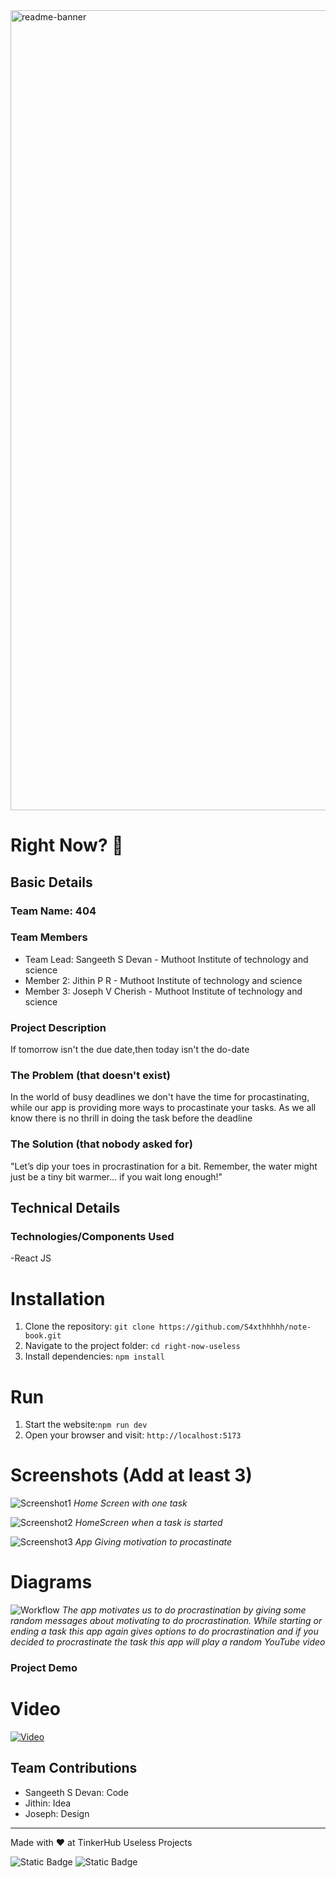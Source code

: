 <img width="1280" alt="readme-banner" src="https://github.com/user-attachments/assets/35332e92-44cb-425b-9dff-27bcf1023c6c">

# Right Now? 🎯

## Basic Details
### Team Name: 404


### Team Members
- Team Lead: Sangeeth S Devan - Muthoot Institute of technology and science
- Member 2: Jithin P R - Muthoot Institute of technology and science
- Member 3: Joseph V Cherish - Muthoot Institute of technology and science

### Project Description
If tomorrow isn't the due date,then today isn't the do-date

### The Problem (that doesn't exist)
In the world of busy deadlines we don't have the time for procastinating, while our app is providing more ways to procastinate your tasks. As we all know there is no thrill in doing the task before the deadline

### The Solution (that nobody asked for)
"Let’s dip your toes in procrastination for a bit. Remember, the water might just be a tiny bit warmer... if you wait long enough!"

## Technical Details
### Technologies/Components Used
  -React JS
  
# Installation
1. Clone the repository: `git clone https://github.com/S4xthhhhh/note-book.git`
2. Navigate to the project folder: `cd right-now-useless`
3. Install dependencies: `npm install`
# Run
1. Start the website:`npm run dev`
2. Open your browser and visit: `http://localhost:5173`

# Screenshots (Add at least 3)
![Screenshot1](https://drive.google.com/uc?export=view&id=1Pcgt3FqmUJ7jOdAPkYGprtxp0UZRiPfB)
*Home Screen with one task*

![Screenshot2](https://drive.google.com/uc?export=view&id=1YI-qnv73LquUWxrzUAb1ZCaRv_fij0iZ)
*HomeScreen when a task is started*

![Screenshot3](https://drive.google.com/uc?export=view&id=1NALpbFkSe_bW4y1_xUArp-jfbhUkiicr)
*App Giving motivation to procastinate*

# Diagrams
![Workflow](https://drive.google.com/uc?export=view&id=1zUKyVgaUSApT560Rfeq9X8acMvTO9LHo)
*The app motivates us to do procrastination by giving some random messages about motivating to do procrastination. While starting or ending a task this app again gives options to do procrastination and if you decided to procrastinate the task this app will play a random YouTube video*

### Project Demo
# Video

[![Video](https://drive.google.com/uc?export=view&id=1Pcgt3FqmUJ7jOdAPkYGprtxp0UZRiPfB)](https://drive.google.com/file/d/1D71rk4jRw9l5Yhav1zay9w7nQ9eOcSNI/view?usp=sharing)

## Team Contributions
- Sangeeth S Devan: Code
- Jithin: Idea
- Joseph: Design

---
Made with ❤️ at TinkerHub Useless Projects 

![Static Badge](https://img.shields.io/badge/TinkerHub-24?color=%23000000&link=https%3A%2F%2Fwww.tinkerhub.org%2F)
![Static Badge](https://img.shields.io/badge/UselessProject--24-24?link=https%3A%2F%2Fwww.tinkerhub.org%2Fevents%2FQ2Q1TQKX6Q%2FUseless%2520Projects)





